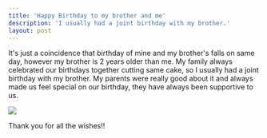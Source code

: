 ```yaml
---
title: 'Happy Birthday to my brother and me'
description: 'I usually had a joint birthday with my brother.'
layout: post
---
```


It's just a coincidence that birthday of mine and my brother's falls on same day, however my brother is 2 years older than me. My family always celebrated our birthdays together cutting same cake, so I usually had a joint birthday with my brother. My parents were really good about it and always made us feel special on our birthday, they have always been supportive to us.

![](https://media.giphy.com/media/PAgzChMNPymha/giphy.gif)

Thank you for all the wishes!!
